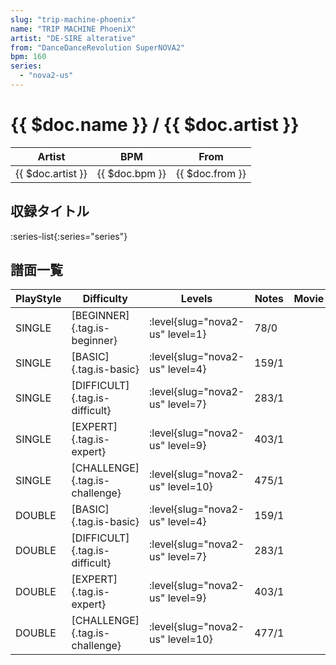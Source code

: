 ```yaml
---
slug: "trip-machine-phoenix"
name: "TRIP MACHINE PhoeniX"
artist: "DE-SIRE alterative"
from: "DanceDanceRevolution SuperNOVA2"
bpm: 160
series:
  - "nova2-us"
---
```


# {{ $doc.name }} / {{ $doc.artist }}

|Artist|BPM|From|
|------|---|----|
|{{ $doc.artist }}|{{ $doc.bpm }}|{{ $doc.from }}|

## 収録タイトル

:series-list{:series="series"}

## 譜面一覧

|PlayStyle|Difficulty|Levels|Notes|Movie|
|---------|----------|------|-----|-----|
|SINGLE|[BEGINNER]{.tag.is-beginner}|<div class="field is-grouped is-grouped-multiline">:level{slug="nova2-us" level=1}</div>|78/0||
|SINGLE|[BASIC]{.tag.is-basic}|<div class="field is-grouped is-grouped-multiline">:level{slug="nova2-us" level=4}</div>|159/1||
|SINGLE|[DIFFICULT]{.tag.is-difficult}|<div class="field is-grouped is-grouped-multiline">:level{slug="nova2-us" level=7}</div>|283/1||
|SINGLE|[EXPERT]{.tag.is-expert}|<div class="field is-grouped is-grouped-multiline">:level{slug="nova2-us" level=9}</div>|403/1||
|SINGLE|[CHALLENGE]{.tag.is-challenge}|<div class="field is-grouped is-grouped-multiline">:level{slug="nova2-us" level=10}</div>|475/1||
|DOUBLE|[BASIC]{.tag.is-basic}|<div class="field is-grouped is-grouped-multiline">:level{slug="nova2-us" level=4}</div>|159/1||
|DOUBLE|[DIFFICULT]{.tag.is-difficult}|<div class="field is-grouped is-grouped-multiline">:level{slug="nova2-us" level=7}</div>|283/1||
|DOUBLE|[EXPERT]{.tag.is-expert}|<div class="field is-grouped is-grouped-multiline">:level{slug="nova2-us" level=9}</div>|403/1||
|DOUBLE|[CHALLENGE]{.tag.is-challenge}|<div class="field is-grouped is-grouped-multiline">:level{slug="nova2-us" level=10}</div>|477/1||
